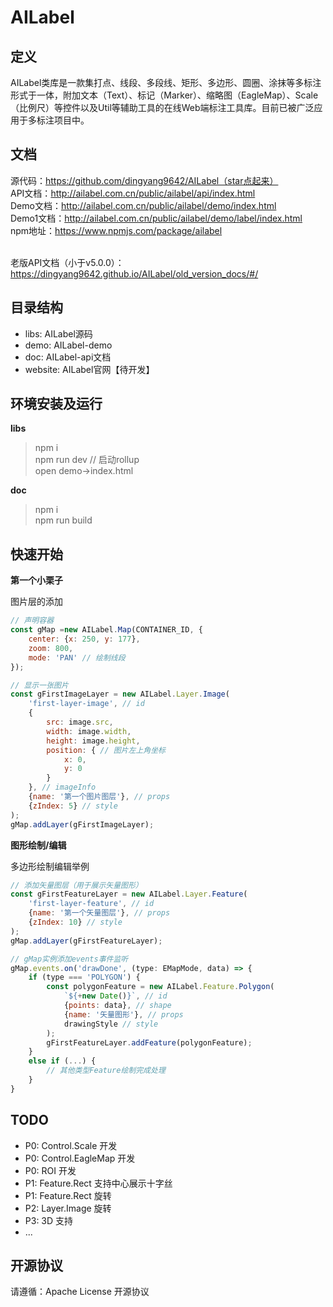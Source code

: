 # AILabel

## 定义
AILabel类库是一款集打点、线段、多段线、矩形、多边形、圆圈、涂抹等多标注形式于一体，附加文本（Text）、标记（Marker）、缩略图（EagleMap）、Scale（比例尺）等控件以及Util等辅助工具的在线Web端标注工具库。目前已被广泛应用于多标注项目中。

## 文档

源代码：https://github.com/dingyang9642/AILabel（star点起来）<br/>
API文档：http://ailabel.com.cn/public/ailabel/api/index.html<br/>
Demo文档：http://ailabel.com.cn/public/ailabel/demo/index.html<br/>
Demo1文档：http://ailabel.com.cn/public/ailabel/demo/label/index.html<br/>
npm地址：https://www.npmjs.com/package/ailabel<br/><br/>

老版API文档（小于v5.0.0）：https://dingyang9642.github.io/AILabel/old_version_docs/#/<br/>

## 目录结构
- libs: AILabel源码
- demo: AILabel-demo
- doc: AILabel-api文档
- website: AILabel官网【待开发】

## 环境安装及运行

**libs**
> npm i<br/>
> npm run dev // 启动rollup<br/>
> open demo->index.html<br/>

**doc**
> npm i<br/>
> npm run build<br/>

## 快速开始

**第一个小栗子**

图片层的添加

```javascript
// 声明容器
const gMap =new AILabel.Map(CONTAINER_ID, {
    center: {x: 250, y: 177},
    zoom: 800,
    mode: 'PAN' // 绘制线段
});

// 显示一张图片
const gFirstImageLayer = new AILabel.Layer.Image(
    'first-layer-image', // id
    {
        src: image.src,
        width: image.width,
        height: image.height,
        position: { // 图片左上角坐标
            x: 0,
            y: 0
        }
    }, // imageInfo
    {name: '第一个图片图层'}, // props
    {zIndex: 5} // style
);
gMap.addLayer(gFirstImageLayer);
```

**图形绘制/编辑**

多边形绘制编辑举例

```javascript
// 添加矢量图层（用于展示矢量图形）
const gFirstFeatureLayer = new AILabel.Layer.Feature(
    'first-layer-feature', // id
    {name: '第一个矢量图层'}, // props
    {zIndex: 10} // style
);
gMap.addLayer(gFirstFeatureLayer);

// gMap实例添加events事件监听
gMap.events.on('drawDone', (type: EMapMode, data) => {
    if (type === 'POLYGON') {
        const polygonFeature = new AILabel.Feature.Polygon(
            `${+new Date()}`, // id
            {points: data}, // shape
            {name: '矢量图形'}, // props
            drawingStyle // style
        );
        gFirstFeatureLayer.addFeature(polygonFeature);
    }
    else if (...) {
        // 其他类型Feature绘制完成处理
    }
}
```

## TODO
- P0: Control.Scale 开发
- P0: Control.EagleMap 开发
- P0: ROI 开发
- P1: Feature.Rect 支持中心展示十字丝
- P1: Feature.Rect 旋转
- P2: Layer.Image 旋转
- P3: 3D 支持
- ...

## 开源协议
请遵循：Apache License 开源协议
